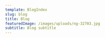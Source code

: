 ```yaml
---
template: BlogIndex
slug: blog
title: Blog
featuredImage: /images/uploads/ng-32703.jpg
subtitle: Blog subtitle
---
```


